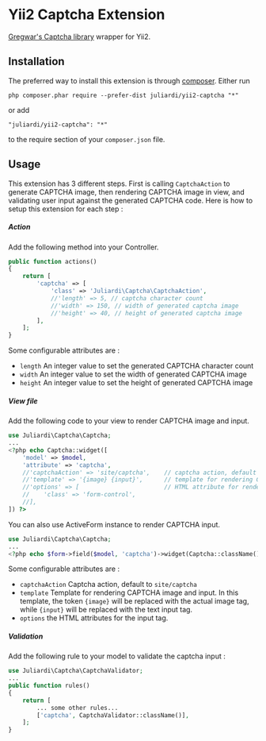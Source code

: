 Yii2 Captcha Extension
======================

[Gregwar's Captcha library](https://github.com/Gregwar/Captcha) wrapper for Yii2.

Installation
------------

The preferred way to install this extension is through [composer](http://getcomposer.org/download/).
Either run
```
php composer.phar require --prefer-dist juliardi/yii2-captcha "*"
```
or add
```
"juliardi/yii2-captcha": "*"
```
to the require section of your `composer.json` file.

Usage
-----
This extension has 3 different steps. First is calling `CaptchaAction` to generate CAPTCHA image, then rendering CAPTCHA image in view, and validating user input against the generated CAPTCHA code.
Here is how to setup this extension for each step :
##### Action
Add the following method into your Controller.
```php
public function actions()
{
    return [
        'captcha' => [
            'class' => 'Juliardi\Captcha\CaptchaAction',
            //'length' => 5, // captcha character count
            //'width' => 150, // width of generated captcha image
            //'height' => 40, // height of generated captcha image
        ],
    ];
}
```
Some configurable attributes are :
- `length`
An integer value to set the generated CAPTCHA character count
- `width` 
An integer value to set the width of generated CAPTCHA image
- `height`
An integer value to set the height of generated CAPTCHA image

##### View file
Add the following code to your view to render CAPTCHA image and input. 
```php
use Juliardi\Captcha\Captcha;
...
<?php echo Captcha::widget([
    'model' => $model,
    'attribute' => 'captcha',
    //'captchaAction' => 'site/captcha',    // captcha action, default to site/captcha
    //'template' => '{image} {input}',      // template for rendering CAPTCHA image and input
    //'options' => [                        // HTML attribute for rendering text input
    //    'class' => 'form-control',
    //],
]) ?>
```
You can also use ActiveForm instance to render CAPTCHA input.
```php
use Juliardi\Captcha\Captcha;
...
<?php echo $form->field($model, 'captcha')->widget(Captcha::className()) ?>

```
Some configurable attributes are :
- `captchaAction`
Captcha action, default to `site/captcha`
- `template`
Template for rendering CAPTCHA image and input. In this template, the token `{image}` will be replaced with the actual image tag, while `{input}` will be replaced with the text input tag.
- `options`
the HTML attributes for the input tag.

##### Validation
Add the following rule to your model to validate the captcha input :
```php
use Juliardi\Captcha\CaptchaValidator;
...
public function rules()
{
    return [
        ... some other rules...
        ['captcha', CaptchaValidator::className()],
    ];
}
```